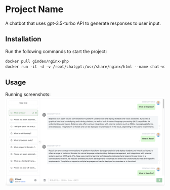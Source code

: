 # Project Name
A chatbot that uses gpt-3.5-turbo API to generate responses to user input.

## Installation
Run the following commands to start the project:
```dockerfile
docker pull gindex/nginx-php
docker run -it -d -v /root/chatgpt:/usr/share/nginx/html --name chat-with-gpt -p 8080:80 --restart=always gindex/nginx-php
```
## Usage
Running screenshots:
![image](screenshot.png)